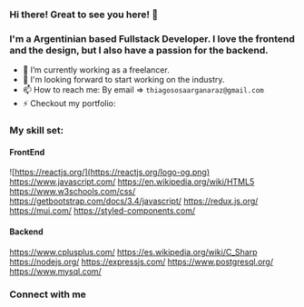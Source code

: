 ### Hi there! Great to see you here! 👋
### I'm a Argentinian based Fullstack Developer. I love the frontend and the design, but I also have a passion for the backend.

- 🔭 I’m currently working as a freelancer.
- 🧠 I'm looking forward to start working on the industry.
- 📫 How to reach me: 
   By email => `thiagososaarganaraz@gmail.com`
- ⚡ Checkout my portfolio: 

### My skill set:

#### FrontEnd
![https://reactjs.org/](https://reactjs.org/logo-og.png)
https://www.javascript.com/
https://en.wikipedia.org/wiki/HTML5
https://www.w3schools.com/css/
https://getbootstrap.com/docs/3.4/javascript/
https://redux.js.org/
https://mui.com/
https://styled-components.com/

#### Backend
https://www.cplusplus.com/
https://es.wikipedia.org/wiki/C_Sharp
https://nodejs.org/
https://expressjs.com/
https://www.postgresql.org/
https://www.mysql.com/


### Connect with me

###
